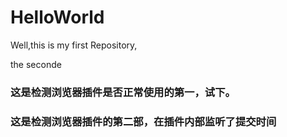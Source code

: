 # HelloWorld
Well,this is my first Repository,

the seconde

### 这是检测浏览器插件是否正常使用的第一，试下。
### 这是检测浏览器插件的第二部，在插件内部监听了提交时间